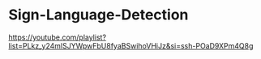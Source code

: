 # Sign-Language-Detection
https://youtube.com/playlist?list=PLkz_y24mlSJYWpwFbU8fyaBSwihoVHiJz&si=ssh-POaD9XPm4Q8g
